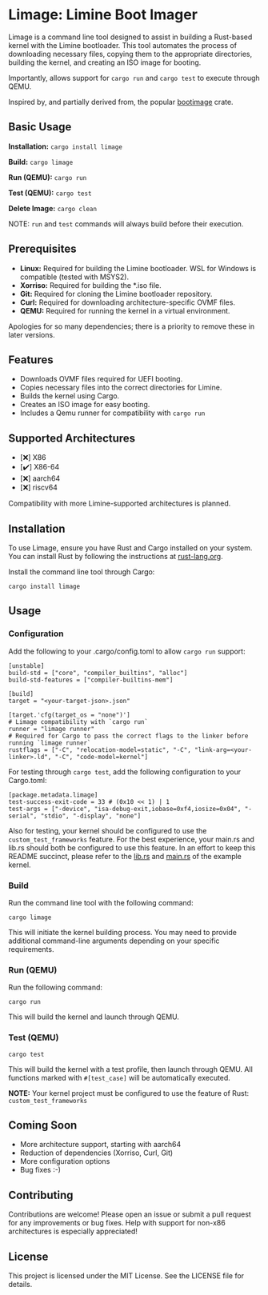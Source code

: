 # Limage: Limine Boot Imager

Limage is a command line tool designed to assist in building a Rust-based kernel with the Limine bootloader. This tool automates the process of downloading necessary files, copying them to the appropriate directories, building the kernel, and creating an ISO image for booting.

Importantly, allows support for `cargo run` and `cargo test` to execute through QEMU.

Inspired by, and partially derived from, the popular [bootimage](https://crates.io/crates/bootimage) crate.

## Basic Usage

**Installation:** `cargo install limage`

**Build:** `cargo limage`

**Run (QEMU):** `cargo run`

**Test (QEMU):** `cargo test`

**Delete Image:** `cargo clean`

NOTE: `run` and `test` commands will always build before their execution.

## Prerequisites
- **Linux:** Required for building the Limine bootloader. WSL for Windows is compatible (tested with MSYS2).
- **Xorriso:** Required for building the *.iso file.
- **Git:** Required for cloning the Limine bootloader repository.
- **Curl:** Required for downloading architecture-specific OVMF files.
- **QEMU:** Required for running the kernel in a virtual environment.

Apologies for so many dependencies; there is a priority to remove these in later versions.

## Features

- Downloads OVMF files required for UEFI booting.
- Copies necessary files into the correct directories for Limine.
- Builds the kernel using Cargo.
- Creates an ISO image for easy booting.
- Includes a Qemu runner for compatibility with `cargo run`

## Supported Architectures

- [❌] X86
- [✔️] X86-64
- [❌] aarch64
- [❌] riscv64

Compatibility with more Limine-supported architectures is planned.

## Installation

To use Limage, ensure you have Rust and Cargo installed on your system. You can install Rust by following the instructions at [rust-lang.org](https://www.rust-lang.org/tools/install).

Install the command line tool through Cargo:

```
cargo install limage
```

## Usage

### Configuration

Add the following to your .cargo/config.toml to allow `cargo run` support:

```
[unstable]
build-std = ["core", "compiler_builtins", "alloc"]
build-std-features = ["compiler-builtins-mem"]

[build]
target = "<your-target-json>.json"

[target.'cfg(target_os = "none")']
# Limage compatibility with `cargo run`
runner = "limage runner"
# Required for Cargo to pass the correct flags to the linker before running `limage runner`
rustflags = ["-C", "relocation-model=static", "-C", "link-arg=<your-linker>.ld", "-C", "code-model=kernel"]
```

For testing through `cargo test`, add the following configuration to your Cargo.toml:

```
[package.metadata.limage]
test-success-exit-code = 33 # (0x10 << 1) | 1
test-args = ["-device", "isa-debug-exit,iobase=0xf4,iosize=0x04", "-serial", "stdio", "-display", "none"]
```

Also for testing, your kernel should be configured to use the `custom_test_frameworks` feature. For the best experience, your main.rs and lib.rs should both be configured to use this feature. In an effort to keep this README succinct, please refer to the [lib.rs](https://github.com/phillipg14/limage/blob/main/example/src/lib.rs) and [main.rs](https://github.com/phillipg14/limage/blob/main/example/src/main.rs) of the example kernel.

### Build

Run the command line tool with the following command:

```
cargo limage
```

This will initiate the kernel building process. You may need to provide additional command-line arguments depending on your specific requirements.

### Run (QEMU)

Run the following command:

```
cargo run
```

This will build the kernel and launch through QEMU.

### Test (QEMU)

```
cargo test
```

This will build the kernel with a test profile, then launch through QEMU. All functions marked with `#[test_case]` will be automatically executed.

**NOTE:** Your kernel project must be configured to use the feature of Rust: `custom_test_frameworks`

## Coming Soon

- More architecture support, starting with aarch64
- Reduction of dependencies (Xorriso, Curl, Git)
- More configuration options
- Bug fixes :-)

## Contributing

Contributions are welcome! Please open an issue or submit a pull request for any improvements or bug fixes. Help with support for non-x86 architectures is especially appreciated!

## License

This project is licensed under the MIT License. See the LICENSE file for details.
